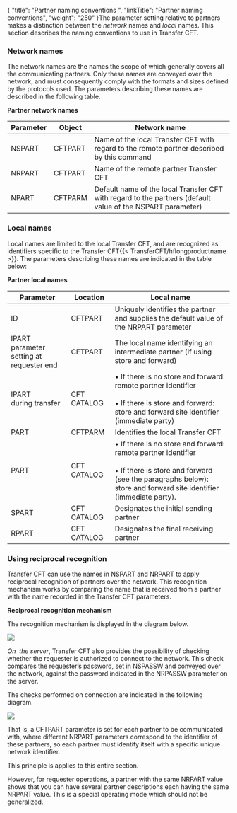 {
    "title": "Partner naming conventions ",
    "linkTitle": "Partner naming conventions",
    "weight": "250"
}The parameter setting relative to partners makes a distinction between
the *network* names and *local* names. This
section describes the naming conventions to use in Transfer CFT.

<span id="Network_names"></span>

### Network names

The network names are the names the scope of which generally
covers all the communicating partners. Only these names are conveyed over
the network, and must consequently comply with the formats and sizes defined
by the protocols used. The parameters describing these names are described in the following table.

****Partner network names****


| Parameter  | Object  | Network name  |
| --- | --- | --- |
| NSPART  | CFTPART  | Name of the local Transfer CFT with regard to the remote partner described by this command  |
| NRPART  | CFTPART  | Name of the remote partner Transfer CFT  |
| NPART  | CFTPARM  | Default name of the local Transfer CFT with regard to the partners (default value of the NSPART parameter)  |


<span id="Local_names"></span>

### Local names

Local names are limited
to the local Transfer CFT, and are recognized as identifiers specific
to the Transfer CFT{{< TransferCFT/hflongproductname  >}}. The parameters describing these names are indicated in
the table below:

****Partner local names****


| Parameter  | Location  | Local name  |
| --- | --- | --- |
| ID  | CFTPART  | Uniquely identifies the partner and supplies the default value of the NRPART parameter  |
| IPART<br /> parameter setting at requester end  | CFTPART  | The local name identifying an intermediate partner (if using store and forward)  |
| IPART<br /> during transfer  | CFT CATALOG  |  • If there is no store and forward: remote partner identifier<br /> <br/> • If there is store and forward: store and forward site identifier (immediate party)  |
| PART  | CFTPARM  | Identifies the local Transfer CFT |
| PART  | CFT CATALOG  |  • If there is no store and forward: remote partner identifier<br /> <br/> • If there is store and forward (see the paragraphs below): store and forward site identifier (immediate party).  |
| SPART  | CFT CATALOG  | Designates the initial sending partner  |
| RPART  | CFT CATALOG  | Designates the final receiving partner  |


<span id="Using_reciprocal_recognition"></span>

### Using reciprocal recognition

Transfer CFT can use the names in NSPART and NRPART to apply reciprocal
recognition of partners over the network. This recognition mechanism works
by comparing the name that is received from a partner with the name recorded
in the Transfer CFT parameters.

****Reciprocal recognition mechanism****

The recognition mechanism is displayed
in the diagram below.

![](/Images/TransferCFT/reciprocal_recognition.gif)

*On  the server*, Transfer CFT
also provides the possibility of checking whether the requester
is authorized to connect to the network. This check compares
the requester’s password, set in NSPASSW and conveyed over the network, against
the password indicated in the NRPASSW parameter on the server.

The checks performed on connection are indicated in the following diagram.

![](/Images/TransferCFT/Checks_performed_on_connecting.gif)

That is, a CFTPART parameter is set for each
partner to be communicated with, where different NRPART parameters correspond
to the identifier of these partners, so each partner must identify itself
with a specific unique network identifier.

This principle is applies to this entire section.

However, for requester operations, a partner with the same NRPART
value shows that you can have several partner descriptions
each having the same NRPART value. This is a special operating mode which
should not be generalized.
